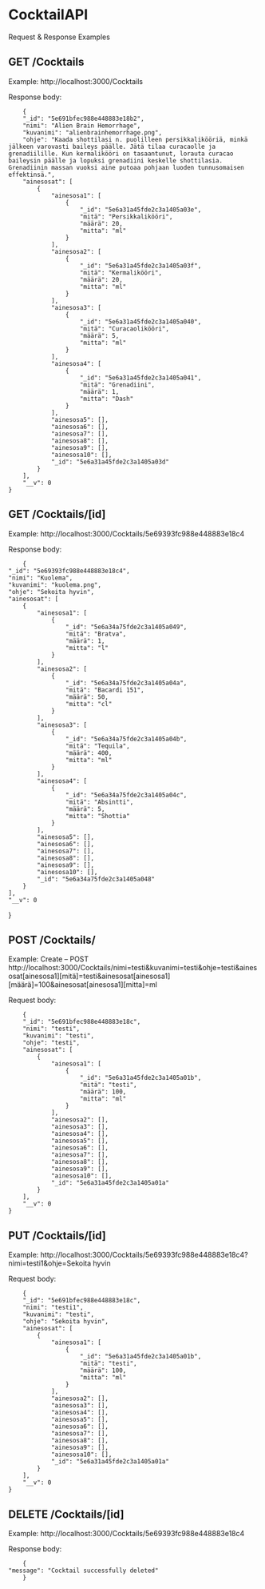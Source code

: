 # CocktailAPI
Request & Response Examples

## GET /Cocktails
Example: http://localhost:3000/Cocktails

Response body:

        {
        "_id": "5e691bfec988e448883e18b2",
        "nimi": "Alien Brain Hemorrhage",
        "kuvanimi": "alienbrainhemorrhage.png",
        "ohje": "Kaada shottilasi n. puolilleen persikkalikööriä, minkä jälkeen varovasti baileys päälle. Jätä tilaa curacaolle ja grenadiilille. Kun kermalikööri on tasaantunut, lorauta curacao baileysin päälle ja lopuksi grenadiini keskelle shottilasia. Grenadiinin massan vuoksi aine putoaa pohjaan luoden tunnusomaisen effektinsä.",
        "ainesosat": [
            {
                "ainesosa1": [
                    {
                        "_id": "5e6a31a45fde2c3a1405a03e",
                        "mitä": "Persikkalikööri",
                        "määrä": 20,
                        "mitta": "ml"
                    }
                ],
                "ainesosa2": [
                    {
                        "_id": "5e6a31a45fde2c3a1405a03f",
                        "mitä": "Kermalikööri",
                        "määrä": 20,
                        "mitta": "ml"
                    }
                ],
                "ainesosa3": [
                    {
                        "_id": "5e6a31a45fde2c3a1405a040",
                        "mitä": "Curacaolikööri",
                        "määrä": 5,
                        "mitta": "ml"
                    }
                ],
                "ainesosa4": [
                    {
                        "_id": "5e6a31a45fde2c3a1405a041",
                        "mitä": "Grenadiini",
                        "määrä": 1,
                        "mitta": "Dash"
                    }
                ],
                "ainesosa5": [],
                "ainesosa6": [],
                "ainesosa7": [],
                "ainesosa8": [],
                "ainesosa9": [],
                "ainesosa10": [],
                "_id": "5e6a31a45fde2c3a1405a03d"
            }
        ],
        "__v": 0
    }
## GET /Cocktails/[id]
Example: http://localhost:3000/Cocktails/5e69393fc988e448883e18c4

Response body:

        {
    "_id": "5e69393fc988e448883e18c4",
    "nimi": "Kuolema",
    "kuvanimi": "kuolema.png",
    "ohje": "Sekoita hyvin",
    "ainesosat": [
        {
            "ainesosa1": [
                {
                    "_id": "5e6a34a75fde2c3a1405a049",
                    "mitä": "Bratva",
                    "määrä": 1,
                    "mitta": "l"
                }
            ],
            "ainesosa2": [
                {
                    "_id": "5e6a34a75fde2c3a1405a04a",
                    "mitä": "Bacardi 151",
                    "määrä": 50,
                    "mitta": "cl"
                }
            ],
            "ainesosa3": [
                {
                    "_id": "5e6a34a75fde2c3a1405a04b",
                    "mitä": "Tequila",
                    "määrä": 400,
                    "mitta": "ml"
                }
            ],
            "ainesosa4": [
                {
                    "_id": "5e6a34a75fde2c3a1405a04c",
                    "mitä": "Absintti",
                    "määrä": 5,
                    "mitta": "Shottia"
                }
            ],
            "ainesosa5": [],
            "ainesosa6": [],
            "ainesosa7": [],
            "ainesosa8": [],
            "ainesosa9": [],
            "ainesosa10": [],
            "_id": "5e6a34a75fde2c3a1405a048"
        }
    ],
    "__v": 0
}
## POST /Cocktails/
Example: Create – POST http://localhost:3000/Cocktails/nimi=testi&kuvanimi=testi&ohje=testi&ainesosat[ainesosa1][mitä]=testi&ainesosat[ainesosa1][määrä]=100&ainesosat[ainesosa1][mitta]=ml

Request body:

        {
        "_id": "5e691bfec988e448883e18c",
        "nimi": "testi",
        "kuvanimi": "testi",
        "ohje": "testi",
        "ainesosat": [
            {
                "ainesosa1": [
                    {
                        "_id": "5e6a31a45fde2c3a1405a01b",
                        "mitä": "testi",
                        "määrä": 100,
                        "mitta": "ml"
                    }
                ],
                "ainesosa2": [],
                "ainesosa3": [],
                "ainesosa4": [],
                "ainesosa5": [],
                "ainesosa6": [],
                "ainesosa7": [],
                "ainesosa8": [],
                "ainesosa9": [],
                "ainesosa10": [],
                "_id": "5e6a31a45fde2c3a1405a01a"
            }
        ],
        "__v": 0
    }
    
## PUT /Cocktails/[id]
Example: http://localhost:3000/Cocktails/5e69393fc988e448883e18c4?nimi=testi1&ohje=Sekoita hyvin
    
Request body:

        {
        "_id": "5e691bfec988e448883e18c",
        "nimi": "testi1",
        "kuvanimi": "testi",
        "ohje": "Sekoita hyvin",
        "ainesosat": [
            {
                "ainesosa1": [
                    {
                        "_id": "5e6a31a45fde2c3a1405a01b",
                        "mitä": "testi",
                        "määrä": 100,
                        "mitta": "ml"
                    }
                ],
                "ainesosa2": [],
                "ainesosa3": [],
                "ainesosa4": [],
                "ainesosa5": [],
                "ainesosa6": [],
                "ainesosa7": [],
                "ainesosa8": [],
                "ainesosa9": [],
                "ainesosa10": [],
                "_id": "5e6a31a45fde2c3a1405a01a"
            }
        ],
        "__v": 0
    }
    
## DELETE /Cocktails/[id]
    
Example: http://localhost:3000/Cocktails/5e69393fc988e448883e18c4
    
Response body:

        {
    "message": "Cocktail successfully deleted"
        }
    

    
